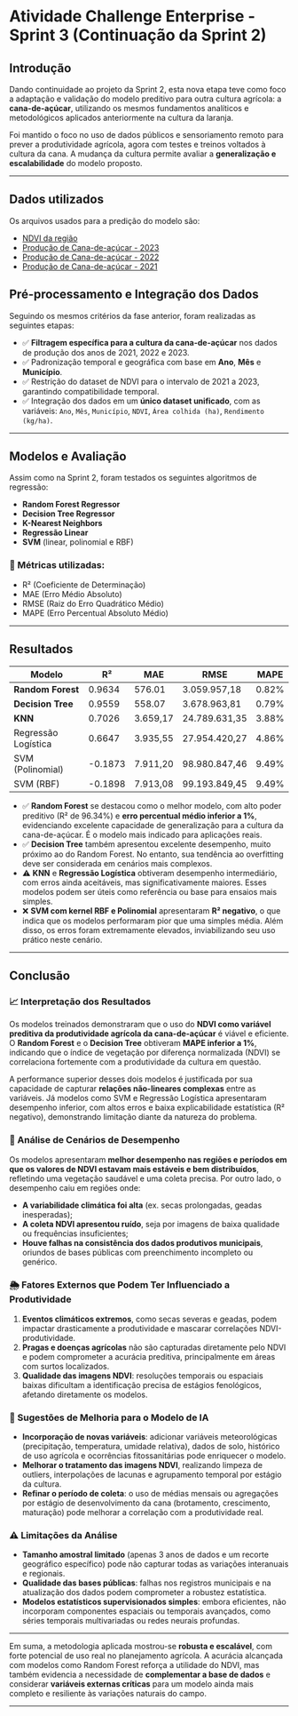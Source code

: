 # Atividade Challenge Enterprise - Sprint 3 (Continuação da Sprint 2)

## Introdução

Dando continuidade ao projeto da Sprint 2, esta nova etapa teve como foco a adaptação e validação do modelo preditivo para outra cultura agrícola: a **cana-de-açúcar**, utilizando os mesmos fundamentos analíticos e metodológicos aplicados anteriormente na cultura da laranja.

Foi mantido o foco no uso de dados públicos e sensoriamento remoto para prever a produtividade agrícola, agora com testes e treinos voltados à cultura da cana. A mudança da cultura permite avaliar a **generalização e escalabilidade** do modelo proposto.

---

## Dados utilizados

Os arquivos usados para a predição do modelo são:
- [NDVI da região](satveg_planilha.xlsx)
- [Produção de Cana-de-açúcar - 2023](Produção_2023_Sao_Paulo.xlsx)
- [Produção de Cana-de-açúcar - 2022](Produção_2022_Sao_Paulo.xlsx)
- [Produção de Cana-de-açúcar - 2021](Produção_2021_Sao_Paulo.xlsx)

## Pré-processamento e Integração dos Dados

Seguindo os mesmos critérios da fase anterior, foram realizadas as seguintes etapas:

- ✅ **Filtragem específica para a cultura da cana-de-açúcar** nos dados de produção dos anos de 2021, 2022 e 2023.
- ✅ Padronização temporal e geográfica com base em **Ano**, **Mês** e **Município**.
- ✅ Restrição do dataset de NDVI para o intervalo de 2021 a 2023, garantindo compatibilidade temporal.
- ✅ Integração dos dados em um **único dataset unificado**, com as variáveis: `Ano`, `Mês`, `Município`, `NDVI`, `Área colhida (ha)`, `Rendimento (kg/ha)`.

---

## Modelos e Avaliação

Assim como na Sprint 2, foram testados os seguintes algoritmos de regressão:

- **Random Forest Regressor**
- **Decision Tree Regressor**
- **K-Nearest Neighbors**
- **Regressão Linear**
- **SVM** (linear, polinomial e RBF)

### 🔎 Métricas utilizadas:
- R² (Coeficiente de Determinação)
- MAE (Erro Médio Absoluto)
- RMSE (Raiz do Erro Quadrático Médio)
- MAPE (Erro Percentual Absoluto Médio)

---

## Resultados

| Modelo               | R²     | MAE       | RMSE           | MAPE     |
|----------------------|--------|-----------|----------------|----------|
| **Random Forest**    | 0.9634 | 576.01    | 3.059.957,18   | 0.82%    |
| **Decision Tree**    | 0.9559 | 558.07    | 3.678.963,81   | 0.79%    |
| **KNN**              | 0.7026 | 3.659,17  | 24.789.631,35  | 3.88%    |
| Regressão Logística  | 0.6647 | 3.935,55  | 27.954.420,27  | 4.86%    |
| SVM (Polinomial)     | -0.1873| 7.911,20  | 98.980.847,46  | 9.49%    |
| SVM (RBF)            | -0.1898| 7.913,08  | 99.193.849,45  | 9.49%    |

- ✅ **Random Forest** se destacou como o melhor modelo, com alto poder preditivo (R² de 96.34%) e **erro percentual médio inferior a 1%**, evidenciando excelente capacidade de generalização para a cultura da cana-de-açúcar. É o modelo mais indicado para aplicações reais.
- ✅ **Decision Tree** também apresentou excelente desempenho, muito próximo ao do Random Forest. No entanto, sua tendência ao overfitting deve ser considerada em cenários mais complexos.
- ⚠️ **KNN** e **Regressão Logística** obtiveram desempenho intermediário, com erros ainda aceitáveis, mas significativamente maiores. Esses modelos podem ser úteis como referência ou base para ensaios mais simples.
- ❌ **SVM com kernel RBF e Polinomial** apresentaram **R² negativo**, o que indica que os modelos performaram pior que uma simples média. Além disso, os erros foram extremamente elevados, inviabilizando seu uso prático neste cenário.


---

## Conclusão

### 📈 Interpretação dos Resultados

Os modelos treinados demonstraram que o uso do **NDVI como variável preditiva da produtividade agrícola da cana-de-açúcar** é viável e eficiente. O **Random Forest** e o **Decision Tree** obtiveram **MAPE inferior a 1%**, indicando que o índice de vegetação por diferença normalizada (NDVI) se correlaciona fortemente com a produtividade da cultura em questão.

A performance superior desses dois modelos é justificada por sua capacidade de capturar **relações não-lineares complexas** entre as variáveis. Já modelos como SVM e Regressão Logística apresentaram desempenho inferior, com altos erros e baixa explicabilidade estatística (R² negativo), demonstrando limitação diante da natureza do problema.

### 📌 Análise de Cenários de Desempenho

Os modelos apresentaram **melhor desempenho nas regiões e períodos em que os valores de NDVI estavam mais estáveis e bem distribuídos**, refletindo uma vegetação saudável e uma coleta precisa. Por outro lado, o desempenho caiu em regiões onde:
- **A variabilidade climática foi alta** (ex. secas prolongadas, geadas inesperadas);
- **A coleta NDVI apresentou ruído**, seja por imagens de baixa qualidade ou frequências insuficientes;
- **Houve falhas na consistência dos dados produtivos municipais**, oriundos de bases públicas com preenchimento incompleto ou genérico.

### 🌦️ Fatores Externos que Podem Ter Influenciado a Produtividade

1. **Eventos climáticos extremos**, como secas severas e geadas, podem impactar drasticamente a produtividade e mascarar correlações NDVI-produtividade.
2. **Pragas e doenças agrícolas** não são capturadas diretamente pelo NDVI e podem comprometer a acurácia preditiva, principalmente em áreas com surtos localizados.
3. **Qualidade das imagens NDVI**: resoluções temporais ou espaciais baixas dificultam a identificação precisa de estágios fenológicos, afetando diretamente os modelos.

### 🧠 Sugestões de Melhoria para o Modelo de IA

- **Incorporação de novas variáveis**: adicionar variáveis meteorológicas (precipitação, temperatura, umidade relativa), dados de solo, histórico de uso agrícola e ocorrências fitossanitárias pode enriquecer o modelo.
- **Melhorar o tratamento das imagens NDVI**, realizando limpeza de outliers, interpolações de lacunas e agrupamento temporal por estágio da cultura.
- **Refinar o período de coleta**: o uso de médias mensais ou agregações por estágio de desenvolvimento da cana (brotamento, crescimento, maturação) pode melhorar a correlação com a produtividade real.

### ⚠️ Limitações da Análise

- **Tamanho amostral limitado** (apenas 3 anos de dados e um recorte geográfico específico) pode não capturar todas as variações interanuais e regionais.
- **Qualidade das bases públicas**: falhas nos registros municipais e na atualização dos dados podem comprometer a robustez estatística.
- **Modelos estatísticos supervisionados simples**: embora eficientes, não incorporam componentes espaciais ou temporais avançados, como séries temporais multivariadas ou redes neurais profundas.

---

Em suma, a metodologia aplicada mostrou-se **robusta e escalável**, com forte potencial de uso real no planejamento agrícola. A acurácia alcançada com modelos como Random Forest reforça a utilidade do NDVI, mas também evidencia a necessidade de **complementar a base de dados** e considerar **variáveis externas críticas** para um modelo ainda mais completo e resiliente às variações naturais do campo.

---
